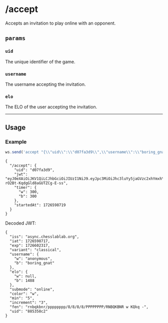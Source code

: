 # /accept

Accepts an invitation to play online with an opponent.

## `params`

### `uid`

The unique identifier of the game.

### `username`

The username accepting the invitation.

### `elo`

The ELO of the user accepting the invitation.

---

## Usage

### Example

```js
ws.send('accept "{\\"uid\\":\\"d07fa3d9\\",\\"username\\":\\"boring_gnat\\",\\"elo\\":1488}"');
```

```text
{
  "/accept": {
    "uid": "d07fa3d9",
    "jwt": "eyJ0eXAiOiJKV1QiLCJhbGciOiJIUzI1NiJ9.eyJpc3MiOiJhc3luYy5jaGVzc2xhYmxhYi5vcmciLCJpYXQiOjE3MjY1OTg3MTcsImV4cCI6MTcyNjYwMjMxNywidmFyaWFudCI6ImNsYXNzaWNhbCIsInVzZXJuYW1lIjp7InciOiJhbm9ueW1vdXMiLCJiIjoiYm9yaW5nX2duYXQifSwiZWxvIjp7InciOm51bGwsImIiOjE0ODh9LCJzdWJtb2RlIjoib25saW5lIiwiY29sb3IiOiJ3IiwibWluIjoiNSIsImluY3JlbWVudCI6IjMiLCJmZW4iOiJybmJxa2Juci9wcHBwcHBwcC84LzgvOC84L1BQUFBQUFBQL1JOQlFLQk5SIHcgS1FrcSAtIiwidWlkIjoiODg1MzU4YzIifQ.mUZdbBoi1bitZL8q-rO2Bt-KqdgGld8aGUTZCg-E-ss",
    "timer": {
      "w": 300,
      "b": 300
    },
    "startedAt": 1726598719
  }
}
```

Decoded JWT:

```text
{
  "iss": "async.chesslablab.org",
  "iat": 1726598717,
  "exp": 1726602317,
  "variant": "classical",
  "username": {
    "w": "anonymous",
    "b": "boring_gnat"
  },
  "elo": {
    "w": null,
    "b": 1488
  },
  "submode": "online",
  "color": "w",
  "min": "5",
  "increment": "3",
  "fen": "rnbqkbnr/pppppppp/8/8/8/8/PPPPPPPP/RNBQKBNR w KQkq -",
  "uid": "885358c2"
}
```
